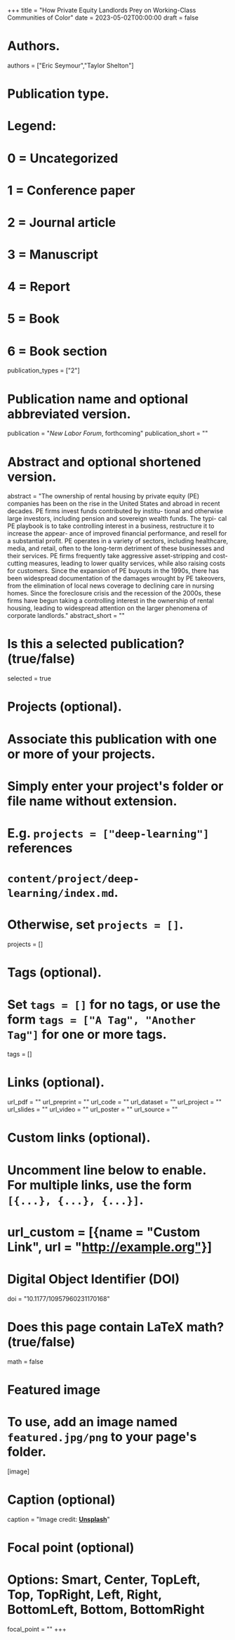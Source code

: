 +++
title = "How Private Equity Landlords Prey on Working-Class Communities of Color"
date = 2023-05-02T00:00:00
draft = false

# Authors.
authors = ["Eric Seymour","Taylor Shelton"]

# Publication type.
# Legend:
# 0 = Uncategorized
# 1 = Conference paper
# 2 = Journal article
# 3 = Manuscript
# 4 = Report
# 5 = Book
# 6 = Book section
publication_types = ["2"]

# Publication name and optional abbreviated version.
publication = "_New Labor Forum_, forthcoming"
publication_short = ""

# Abstract and optional shortened version.
abstract = "The ownership of rental housing by private equity (PE) companies has been on the rise in the United States and abroad in recent decades. PE firms invest funds contributed by institu- tional and otherwise large investors, including pension and sovereign wealth funds. The typi- cal PE playbook is to take controlling interest in a business, restructure it to increase the appear- ance of improved financial performance, and resell for a substantial profit. PE operates in a variety of sectors, including healthcare, media, and retail, often to the long-term detriment of these businesses and their services. PE firms frequently take aggressive asset-stripping and cost-cutting measures, leading to lower quality services, while also raising costs for customers. Since the expansion of PE buyouts in the 1990s, there has been widespread documentation of the damages wrought by PE takeovers, from the elimination of local news coverage to declining care in nursing homes. Since the foreclosure crisis and the recession of the 2000s, these firms have begun taking a controlling interest in the ownership of rental housing, leading to widespread attention on the larger phenomena of corporate landlords."
abstract_short = ""

# Is this a selected publication? (true/false)
selected = true

# Projects (optional).
#   Associate this publication with one or more of your projects.
#   Simply enter your project's folder or file name without extension.
#   E.g. `projects = ["deep-learning"]` references 
#   `content/project/deep-learning/index.md`.
#   Otherwise, set `projects = []`.
projects = []

# Tags (optional).
#   Set `tags = []` for no tags, or use the form `tags = ["A Tag", "Another Tag"]` for one or more tags.
tags = []

# Links (optional).
url_pdf = ""
url_preprint = ""
url_code = ""
url_dataset = ""
url_project = ""
url_slides = ""
url_video = ""
url_poster = ""
url_source = ""

# Custom links (optional).
#   Uncomment line below to enable. For multiple links, use the form `[{...}, {...}, {...}]`.
# url_custom = [{name = "Custom Link", url = "http://example.org"}]

# Digital Object Identifier (DOI)
doi = "10.1177/10957960231170168"

# Does this page contain LaTeX math? (true/false)
math = false

# Featured image
# To use, add an image named `featured.jpg/png` to your page's folder. 
[image]
  # Caption (optional)
  caption = "Image credit: [**Unsplash**](https://unsplash.com/photos/pLCdAaMFLTE)"

  # Focal point (optional)
  # Options: Smart, Center, TopLeft, Top, TopRight, Left, Right, BottomLeft, Bottom, BottomRight
  focal_point = ""
+++

